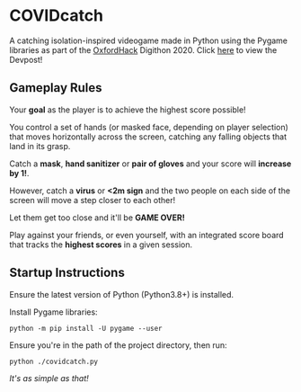 # COVIDcatch

A catching isolation-inspired videogame made in Python using the Pygame libraries as part of the [OxfordHack](https://oxfordhack.co.uk/) Digithon 2020. Click [here](https://devpost.com/software/covidcatch) to view the Devpost!

## Gameplay Rules

Your **goal** as the player is to achieve the highest score possible!

You control a set of hands (or masked face, depending on player selection) that moves horizontally across the screen, catching any falling objects that land in its grasp.

Catch a **mask**, **hand sanitizer** or **pair of gloves** and your score will **increase by 1!**.

However, catch a **virus** or **<2m sign** and the two people on each side of the screen will move a step closer to each other!

Let them get too close and it'll be **GAME OVER!**

Play against your friends, or even yourself, with an integrated score board that tracks the **highest scores** in a given session.

## Startup Instructions

Ensure the latest version of Python (Python3.8+) is installed.

Install Pygame libraries:

`python -m pip install -U pygame --user`

Ensure you're in the path of the project directory, then run:

`python ./covidcatch.py`

*It's as simple as that!*
